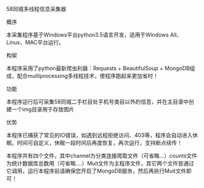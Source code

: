 58同城多线程信息采集器

概序

本采集程序基于Windows平台python3.5语言开发，适用于Windows All、Linux、MAC平台运行。

构架

本程序采用了python最新爬虫利器：Requests + BeautifulSoup + MongoDB组成，配合multiprocessing多线程技术，使程序跑起来更加省时！

功能

本程序运行后可采集58同城二手栏目处手机号类目以外的信息，并在主目录中创建一个img目录用于存放图片

优势

本程序已捕获了常见的IO错误，如遇到远程拒绝访问、403等，程序会自动进入休眠，时间可自定义，休眠一段时间后再度恢复，再次运行，支持断点续传！

本程序共有四个文件，其中channel为分类连接爬取文件（可省略...）counts文件为统计数据库总数用（可省略....）Muit文件为主程序文件，其它两个文件皆通过它调用，运行本程序前请确保您开启了MongoDB服务，然后再执行Muit文件即可！




